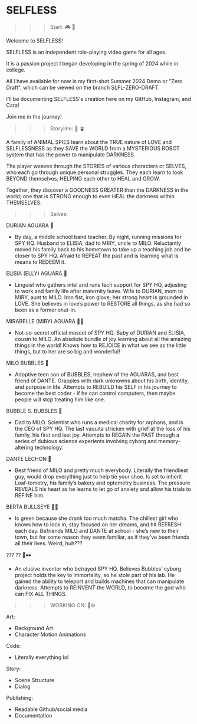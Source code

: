 # SELFLESS

>>> Start: 🎮 🏁

Welcome to SELFLESS!

SELFLESS is an independent role-playing video game for all ages.

It is a passion project I began developing in the spring of 2024 while in college. 

All I have available for now is my first-shot Summer 2024 Demo or "Zero Draft", which can be viewed on the branch SLFL-ZERO-DRAFT.

I’ll be documenting SELFLESS's creation here on my GitHub, Instagram, and Cara! 

Join me in the journey!



>>> Storyline: 📝 🪴

A family of ANIMAL SPIES learn about the TRUE nature of LOVE and SELFLESSNESS as they SAVE the WORLD from a MYSTERIOUS ROBOT system that has the power to manipulate DARKNESS.

The player weaves through the STORIES of various characters or SELVES, who each go through unique personal struggles. They each learn to look BEYOND themselves, HELPING each other to HEAL and GROW.

Together, they discover a GOODNESS GREATER than the DARKNESS in the world; one that is STRONG enough to even HEAL the darkness within THEMSELVES.


>>> Selves: 

DURIAN AGUARA 🦊
- By day, a middle school band teacher. By night, running missions for SPY HQ. Husband to ELISIA, dad to MIRY, uncle to MILO. Reluctantly moved his family back to his hometown to take up a teaching job and be closer to SPY HQ. Afraid to REPEAT the past and is learning what is means to REDEEM it.

ELISIA (ELLY) AGUARA 🦭
- Linguist who gathers intel and runs tech support for SPY HQ, adjusting to work and family life after maternity leave. Wife to DURIAN, mom to MIRY, aunt to MILO.  Iron fist, iron glove; her strong heart is grounded in LOVE. She believes in love’s power to RESTORE all things, as she had so been as a former shut-in.

MIRABELLE (MIRY) AGUARA 🦊🦭
- Not-so-secret official mascot of SPY HQ. Baby of DURIAN and ELISIA, cousin to MILO. An absolute bundle of joy learning about all the amazing things in the world! Knows how to REJOICE in what we see as the little things, but to her are so big and wonderful!

MILO BUBBLES 🐶
- Adoptive teen son of BUBBLES, nephew of the AGUARAS, and best friend of DANTE. Grapples with dark unknowns about his birth, identity, and purpose in life. Attempts to REBUILD his SELF in his journey to become the best coder - if he can control computers, then maybe people will stop treating him like one.

BUBBLE S. BUBBLES 🐳
- Dad to MILO. Scientist who runs a medical charity for orphans, and is the CEO of SPY HQ. The last vaquita stricken with grief at the loss of his family, his first and last joy. Attempts to REGAIN the PAST through a series of dubious science experients involving cyborg and memory-altering technology.

DANTE LECHON 🐷
- Best friend of MILO and pretty much everybody. Literally the friendliest guy, would drop everything just to help tie your shoe. Is set to inherit Loaf-tometry, his family’s bakery and optometry business. The pressure REVEALS his heart as he learns to let go of anxiety and allow his trials to REFINE him.

BERTA BULLSEYE 🐶🍵
- Is green because she drank too much matcha. The chillest girl who knows how to lock in, stay focused on her dreams, and hit REFRESH each day. Befriends MILO and DANTE at school - she’s new to their town, but for some reason they seem familiar, as if they’ve been friends all their lives. Weird, huh???

??? ?? 🐔🕶️
- An elusive inventor who betrayed SPY HQ. Believes Bubbles’ cyborg project holds the key to immortality, so he stole part of his lab. He gained the ability to teleport and builds machines that can manipulate darkness. Attempts to REINVENT the WORLD, to become the god who can FIX ALL THINGS.



>>> WORKING ON: 💪⚙️

Art:
- Background Art
- Character Motion Animations

Code:
- Literally everything lol

Story:
- Scene Structure
- Dialog

Publishing:
- Readable Github/social media
- Documentation

